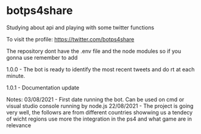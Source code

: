 # botps4share

Studying about api and playing with some twitter functions

To visit the profile: https://twitter.com/botps4share

The repository dont have the .env file and the node modules so if you gonna use remember to add

1.0.0 - The bot is ready to identify the most recent tweets and do rt at each minute.

1.0.1 - Documentation update

Notes:
03/08/2021 - First date running the bot. Can be used on cmd or visual studio console running by node.js
22/08/2021 - The project is going very well, the followrs are from different countries showwing us a tendecy of wicht regions use more the integration in the ps4 and what game are in relevance
